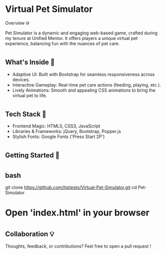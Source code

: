 <h1>Virtual Pet Simulator</h1> 

Overview 🌐

Pet Simulator is a dynamic and engaging web-based game, crafted during my tenure at Unified Mentor. It offers players a unique virtual pet experience, balancing fun with the nuances of pet care.

# <h2>What's Inside 🎨</h2> 

   * Adaptive UI: Built with Bootstrap for seamless responsiveness across devices.
   * Interactive Gameplay: Real-time pet care actions (feeding, playing, etc.).
   * Lively Animations: Smooth and appealing CSS animations to bring the virtual pet to life.

# <h2>Tech Stack 🔧</h2>

   * Frontend Magic: HTML5, CSS3, JavaScript
   * Libraries & Frameworks: jQuery, Bootstrap, Popper.js
   * Stylish Fonts: Google Fonts ('Press Start 2P')

# <h2>Getting Started 🚀</h2>

# <h2>bash</h2>

git clone <https://github.com/itstiesto/Virtual-Pet-Simulator.git>
cd Pet-Simulator
# Open 'index.html' in your browser

# <h2>Collaboration 💡</h2>

Thoughts, feedback, or contributions? Feel free to open a pull request !
